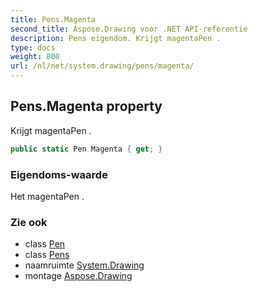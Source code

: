 ```yaml
---
title: Pens.Magenta
second_title: Aspose.Drawing voor .NET API-referentie
description: Pens eigendom. Krijgt magentaPen .
type: docs
weight: 800
url: /nl/net/system.drawing/pens/magenta/
---
```

## Pens.Magenta property

Krijgt magentaPen .

```csharp
public static Pen Magenta { get; }
```

### Eigendoms-waarde

Het magentaPen .

### Zie ook

* class [Pen](../../pen/)
* class [Pens](../)
* naamruimte [System.Drawing](../../pens/)
* montage [Aspose.Drawing](../../../)


